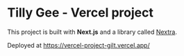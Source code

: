 # Tilly Gee - Vercel project

This project is built with **Next.js** and a library called [Nextra](https://nextra.vercel.app/).

Deployed at https://vercel-project-gilt.vercel.app/

